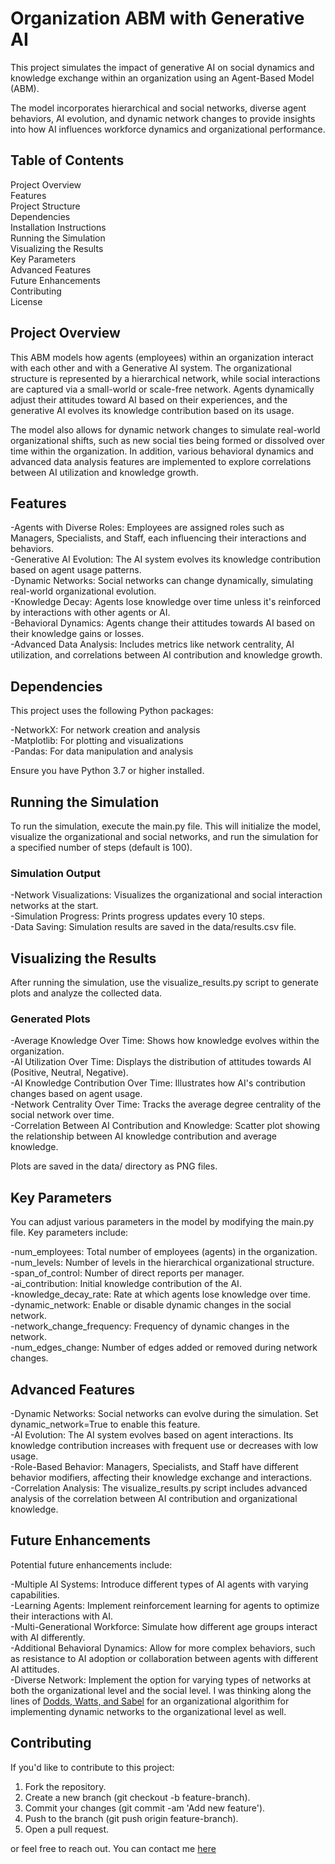 
# Organization ABM with Generative AI
This project simulates the impact of generative AI on social dynamics and knowledge exchange within an organization using an Agent-Based Model (ABM). <br />

The model incorporates hierarchical and social networks, diverse agent behaviors, AI evolution, and dynamic network changes to provide insights into how AI influences workforce dynamics and organizational performance.

## Table of Contents
Project Overview <br />
Features<br />
Project Structure<br />
Dependencies<br />
Installation Instructions<br />
Running the Simulation<br />
Visualizing the Results<br />
Key Parameters<br />
Advanced Features<br />
Future Enhancements<br />
Contributing<br />
License<br />

## Project Overview
This ABM models how agents (employees) within an organization interact with each other and with a Generative AI system. The organizational structure is represented by a hierarchical network, while social interactions are captured via a small-world or scale-free network. Agents dynamically adjust their attitudes toward AI based on their experiences, and the generative AI evolves its knowledge contribution based on its usage.<br />

The model also allows for dynamic network changes to simulate real-world organizational shifts, such as new social ties being formed or dissolved over time within the organization. In addition, various behavioral dynamics and advanced data analysis features are implemented to explore correlations between AI utilization and knowledge growth.

## Features
-Agents with Diverse Roles: Employees are assigned roles such as Managers, Specialists, and Staff, each influencing their interactions and behaviors.<br />
-Generative AI Evolution: The AI system evolves its knowledge contribution based on agent usage patterns.<br />
-Dynamic Networks: Social networks can change dynamically, simulating real-world organizational evolution.<br />
-Knowledge Decay: Agents lose knowledge over time unless it's reinforced by interactions with other agents or AI.<br />
-Behavioral Dynamics: Agents change their attitudes towards AI based on their knowledge gains or losses.<br />
-Advanced Data Analysis: Includes metrics like network centrality, AI utilization, and correlations between AI contribution and knowledge growth.<br />

## Dependencies
This project uses the following Python packages:<br />

-NetworkX: For network creation and analysis<br />
-Matplotlib: For plotting and visualizations<br />
-Pandas: For data manipulation and analysis<br />

Ensure you have Python 3.7 or higher installed.<br />

## Running the Simulation
To run the simulation, execute the main.py file. This will initialize the model, visualize the organizational and social networks, and run the simulation for a specified number of steps (default is 100).<br />

### Simulation Output
-Network Visualizations: Visualizes the organizational and social interaction networks at the start.<br />
-Simulation Progress: Prints progress updates every 10 steps.<br />
-Data Saving: Simulation results are saved in the data/results.csv file.<br />

## Visualizing the Results
After running the simulation, use the visualize_results.py script to generate plots and analyze the collected data.<br />
### Generated Plots
-Average Knowledge Over Time: Shows how knowledge evolves within the organization.<br />
-AI Utilization Over Time: Displays the distribution of attitudes towards AI (Positive, Neutral, Negative).<br />
-AI Knowledge Contribution Over Time: Illustrates how AI's contribution changes based on agent usage.<br />
-Network Centrality Over Time: Tracks the average degree centrality of the social network over time.<br />
-Correlation Between AI Contribution and Knowledge: Scatter plot showing the relationship between AI knowledge contribution and average knowledge.<br />

Plots are saved in the data/ directory as PNG files.<br />

## Key Parameters
You can adjust various parameters in the model by modifying the main.py file. Key parameters include:<br />

-num_employees: Total number of employees (agents) in the organization.<br />
-num_levels: Number of levels in the hierarchical organizational structure.<br />
-span_of_control: Number of direct reports per manager.<br />
-ai_contribution: Initial knowledge contribution of the AI.<br />
-knowledge_decay_rate: Rate at which agents lose knowledge over time.<br />
-dynamic_network: Enable or disable dynamic changes in the social network.<br />
-network_change_frequency: Frequency of dynamic changes in the network.<br />
-num_edges_change: Number of edges added or removed during network changes.<br />

## Advanced Features
-Dynamic Networks: Social networks can evolve during the simulation. Set dynamic_network=True to enable this feature.<br />
-AI Evolution: The AI system evolves based on agent interactions. Its knowledge contribution increases with frequent use or decreases with low usage.<br />
-Role-Based Behavior: Managers, Specialists, and Staff have different behavior modifiers, affecting their knowledge exchange and interactions.<br />
-Correlation Analysis: The visualize_results.py script includes advanced analysis of the correlation between AI contribution and organizational knowledge.<br />

## Future Enhancements
Potential future enhancements include:<br />

-Multiple AI Systems: Introduce different types of AI agents with varying capabilities.<br />
-Learning Agents: Implement reinforcement learning for agents to optimize their interactions with AI.<br />
-Multi-Generational Workforce: Simulate how different age groups interact with AI differently.<br />
-Additional Behavioral Dynamics: Allow for more complex behaviors, such as resistance to AI adoption or collaboration between agents with different AI attitudes.<br />
-Diverse Network: Implement the option for varying types of networks at both the organizational level and the social level. I was thinking along the lines of [Dodds, Watts, and Sabel](https://www.pnas.org/doi/abs/10.1073/pnas.1534702100) for an organizational algorithim for implementing dynamic networks to the organizational level as well.<br />

## Contributing
If you'd like to contribute to this project:<br />

1. Fork the repository.<br />
2. Create a new branch (git checkout -b feature-branch).<br />
3. Commit your changes (git commit -am 'Add new feature').<br />
4. Push to the branch (git push origin feature-branch).<br />
5. Open a pull request.<br />

or feel free to reach out. You can contact me [here](https://zach-porter.github.io/contact.html)
